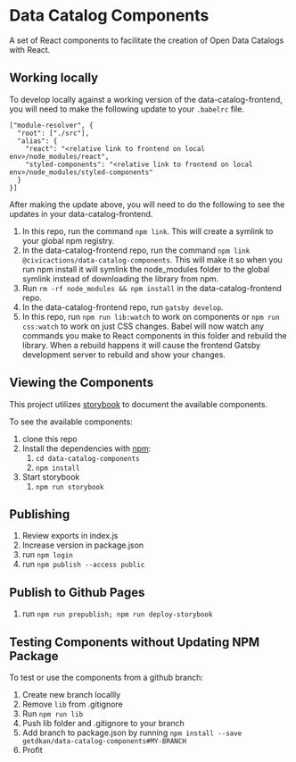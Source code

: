 # Data Catalog Components

A set of React components to facilitate the creation of Open Data Catalogs with React.

## Working locally
To develop locally against a working version of the data-catalog-frontend, you will need to make the following update to your `.babelrc` file.
```
["module-resolver", {
  "root": ["./src"],
  "alias": {
    "react": "<relative link to frontend on local env>/node_modules/react",
    "styled-components": "<relative link to frontend on local env>/node_modules/styled-components"
  }
}]
```
After making the update above, you will need to do the following to see the updates in your data-catalog-frontend.
1. In this repo, run the command `npm link`. This will create a symlink to your global npm registry.
1. In the data-catalog-frontend repo, run the command `npm link @civicactions/data-catalog-components`. This will make it so when you run npm install it will symlink the node_modules folder to the global symlink instead of downloading the library from npm.
1. Run `rm -rf node_modules && npm install` in the data-catalog-frontend repo.
1. In the data-catalog-frontend repo, run `gatsby develop`.
1. In this repo, run `npm run lib:watch` to work on components or `npm run css:watch` to work on just CSS changes. Babel will now watch any commands you make to React components in this folder and rebuild the library. When a rebuild happens it will cause the frontend Gatsby development server to rebuild and show your changes.



## Viewing the Components

This project utilizes [storybook](https://github.com/storybooks/storybook) to document the available components.

To see the available components:
1) clone this repo
1) Install the dependencies with [npm](https://www.npmjs.com/):
    1) ``cd data-catalog-components``
    1) ``npm install``
1) Start storybook
    1) ``npm run storybook``

## Publishing

1) Review exports in index.js
2) Increase version in package.json
3) run `npm login`
4) run `npm publish --access public`

## Publish to Github Pages

1) run `npm run prepublish; npm run deploy-storybook`

## Testing Components without Updating NPM Package

To test or use the components from a github branch:

1) Create new branch locallly
1) Remove `lib` from .gitignore
1) Run `npm run lib`
1) Push lib folder and .gitignore to your branch
1) Add branch to package.json by running `npm install --save getdkan/data-catalog-components#MY-BRANCH`
1) Profit

